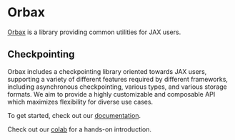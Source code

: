 # Orbax

[Orbax](https://github.com/google/orbax/blob/main/docs/index.md) is a
library providing common utilities for JAX users.

## Checkpointing

Orbax includes a checkpointing library oriented towards JAX users, supporting a
variety of different features required by different frameworks, including
asynchronous checkpointing, various types, and various storage formats.
We aim to provide a highly customizable and composable API which maximizes
flexibility for diverse use cases.

To get started, check out our [documentation](https://github.com/google/orbax/blob/main/docs/checkpoint.md).

Check out our [colab](http://colab.research.google.com/github/google/orbax/blob/main/orbax//checkpoint/orbax_checkpoint.ipynb) for a hands-on introduction.

